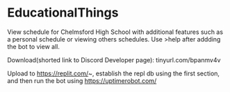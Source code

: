 # EducationalThings

View schedule for Chelmsford High School with additional features such as a personal schedule or viewing others schedules. Use >help after addding the bot to view all.

Download(shorted link to Discord Developer page): tinyurl.com/bpanmv4v

Upload to https://replit.com/~, establish the repl db using the first section, and then run the bot using https://uptimerobot.com/


